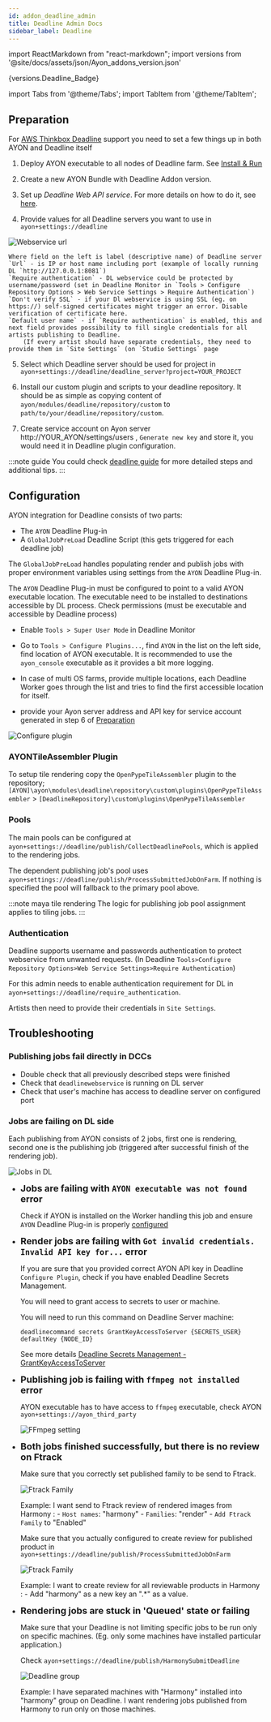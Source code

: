 ```yaml
---
id: addon_deadline_admin
title: Deadline Admin Docs
sidebar_label: Deadline
---
```


import ReactMarkdown from "react-markdown";
import versions from '@site/docs/assets/json/Ayon_addons_version.json'

<ReactMarkdown>
{versions.Deadline_Badge}
</ReactMarkdown>

import Tabs from '@theme/Tabs';
import TabItem from '@theme/TabItem';


## Preparation

For [AWS Thinkbox Deadline](https://www.awsthinkbox.com/deadline) support you need to set a few things up in both AYON and Deadline itself

1. Deploy AYON executable to all nodes of Deadline farm. See [Install & Run](admin_launcher_distribute.md)

2. Create a new AYON Bundle with Deadline Addon version.

3. Set up *Deadline Web API service*. For more details on how to do it, see [here](https://docs.thinkboxsoftware.com/products/deadline/10.1/1_User%20Manual/manual/web-service.html).

4. Provide values for all Deadline servers you want to use in `ayon+settings://deadline`

![Webservice url](assets/deadline_webserver_config.png)

    Where field on the left is label (descriptive name) of Deadline server
    `Url` - is IP or host name including port (example of locally running DL `http://127.0.0.1:8081`)
    `Require authentication` - DL webservice could be protected by username/password (set in Deadline Monitor in `Tools > Configure Repository Options > Web Service Settings > Require Authentication`)
    `Don't verify SSL` - if your Dl webservice is using SSL (eg. on https://) self-signed certificates might trigger an error. Disable verification of certificate here.
    `Default user name` - if `Require authentication` is enabled, this and next field provides possibility to fill single credentials for all artists publishing to Deadline.
        (If every artist should have separate credentials, they need to provide them in `Site Settings` (on `Studio Settings` page

5. Select which Deadline server should be used for project in `ayon+settings://deadline/deadline_server?project=YOUR_PROJECT`
6. Install our custom plugin and scripts to your deadline repository. It should be as simple as copying content of `ayon/modules/deadline/repository/custom` to `path/to/your/deadline/repository/custom`.

7. Create service account on Ayon server http://YOUR_AYON/settings/users , `Generate new key` and store it, you would need it in Deadline plugin configuration.

:::note guide
You could check [deadline guide](https://community.ynput.io/t/ayon-openpype-deadline-setup/468) for more detailed steps and additional tips.
:::

## Configuration

AYON integration for Deadline consists of two parts:

- The `AYON` Deadline Plug-in
- A `GlobalJobPreLoad` Deadline Script (this gets triggered for each deadline job)

The `GlobalJobPreLoad` handles populating render and publish jobs with proper environment variables using settings from the `AYON` Deadline Plug-in.

The `AYON` Deadline Plug-in must be configured to point to a valid AYON executable location. The executable need to be installed to
destinations accessible by DL process. Check permissions (must be executable and accessible by Deadline process)

- Enable `Tools > Super User Mode` in Deadline Monitor

- Go to `Tools > Configure Plugins...`, find `AYON` in the list on the left side, find location of AYON
executable. It is recommended to use the `ayon_console` executable as it provides a bit more logging.

- In case of multi OS farms, provide multiple locations, each Deadline Worker goes through the list and tries to find the first accessible
 location for itself.

- provide your Ayon server address and API key for service account generated in step 6 of [Preparation](#Preparation)

![Configure plugin](assets/deadline_configure_plugin.png)

### AYONTileAssembler Plugin
To setup tile rendering copy the `OpenPypeTileAssembler` plugin to the repository;
`[AYON]\ayon\modules\deadline\repository\custom\plugins\OpenPypeTileAssembler` > `[DeadlineRepository]\custom\plugins\OpenPypeTileAssembler`

### Pools

The main pools can be configured at `ayon+settings://deadline/publish/CollectDeadlinePools`, which is applied to the rendering jobs.

The dependent publishing job's pool uses `ayon+settings://deadline/publish/ProcessSubmittedJobOnFarm`. If nothing is specified the pool will fallback to the primary pool above.

:::note maya tile rendering
The logic for publishing job pool assignment applies to tiling jobs.
:::

### Authentication
Deadline supports username and passwords authentication to protect webservice from unwanted requests. (In Deadline `Tools>Configure Repository Options>Web Service Settings>Require Authentication`)

For this admin needs to enable authentication requirement for DL in `ayon+settings://deadline/require_authentication`.

Artists then need to provide their credentials in `Site Settings`.

## Troubleshooting

### Publishing jobs fail directly in DCCs

- Double check that all previously described steps were finished
- Check that `deadlinewebservice` is running on DL server
- Check that user's machine has access to deadline server on configured port

### Jobs are failing on DL side

Each publishing from AYON consists of 2 jobs, first one is rendering, second one is the publishing job (triggered after successful finish of the rendering job).

![Jobs in DL](assets/deadline_fail.png)

- **<font size="4"> Jobs are failing with `AYON executable was not found` error </font>**

    Check if AYON is installed on the Worker handling this job and ensure `AYON` Deadline Plug-in is properly [configured](#configuration)


- **<font size="4"> Render jobs are failing with `Got invalid credentials. Invalid API key for...` error </font>**

    If you are sure that you provided correct AYON API key in Deadline `Configure Plugin`, check if you have enabled Deadline Secrets Management. 
    
    You will need to grant access to secrets to user or machine.

    You will need to run this command on Deadline Server machine:

    `deadlinecommand secrets GrantKeyAccessToServer {SECRETS_USER} defaultKey {NODE_ID}`

    See more details [Deadline Secrets Management - GrantKeyAccessToServer](https://docs.thinkboxsoftware.com/products/deadline/10.1/1_User%20Manual/manual/secrets-management/deadline-secrets-management.html#deadline-secrets-management-command-grantkeyaccesstoserver)


- **<font size="4"> Publishing job is failing with `ffmpeg not installed` error </font>**

    AYON executable has to have access to `ffmpeg` executable, check AYON `ayon+settings://ayon_third_party`

    ![FFmpeg setting](assets/ffmpeg_path.png)

- **<font size="4"> Both jobs finished successfully, but there is no review on Ftrack </font>**

    Make sure that you correctly set published family to be send to Ftrack.

    ![Ftrack Family](assets/ftrack/ftrack-collect-main.png)

    Example: I want send to Ftrack review of rendered images from Harmony :
        - `Host names`: "harmony"
        - `Families`: "render"
        - `Add Ftrack Family` to "Enabled"

    Make sure that you actually configured to create review for published product in `ayon+settings://deadline/publish/ProcessSubmittedJobOnFarm`

    ![Ftrack Family](assets/deadline_review.png)

    Example: I want to create review for all reviewable products in Harmony :
      - Add "harmony" as a new key an ".*" as a value.


- **<font size="4"> Rendering jobs are stuck in 'Queued' state or failing </font>**

    Make sure that your Deadline is not limiting specific jobs to be run only on specific machines. (Eg. only some machines have installed particular application.)

    Check `ayon+settings://deadline/publish/HarmonySubmitDeadline`

    ![Deadline group](assets/deadline_group.png)

    Example: I have separated machines with "Harmony" installed into "harmony" group on Deadline. I want rendering jobs published from Harmony to run only on those machines.
